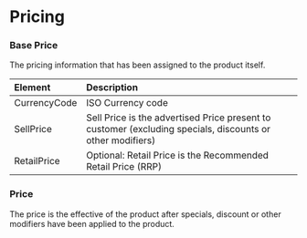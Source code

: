 # Pricing



### Base Price

The pricing information that has been assigned to the product itself.

| Element | Description |
| :--- | :--- |
| CurrencyCode | ISO Currency code |
| SellPrice  | Sell Price is the advertised Price present to customer \(excluding specials, discounts or other modifiers\) |
| RetailPrice | Optional: Retail Price is the Recommended Retail Price \(RRP\)  |

### Price

The price is the effective of the product after specials, discount or other modifiers have been applied to the product.


